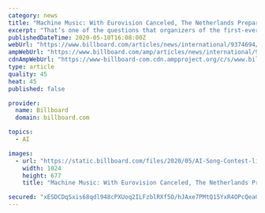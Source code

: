 ```yaml
---
category: news
title: "Machine Music: With Eurovision Canceled, The Netherlands Prepares to Host First AI Song Contest"
excerpt: "That’s one of the questions that organizers of the first-ever AI Song Contest hope to gain insights into when their competition wraps up in the Netherlands on May 12. “What we hope to show is the creative possibilities of artificial intelligence,"
publishedDateTime: 2020-05-10T16:08:00Z
webUrl: "https://www.billboard.com/articles/news/international/9374694/netherlands-artificial-intelligence-song-contest-eurovision"
ampWebUrl: "https://www.billboard.com/amp/articles/news/international/9374694/netherlands-artificial-intelligence-song-contest-eurovision"
cdnAmpWebUrl: "https://www-billboard-com.cdn.ampproject.org/c/s/www.billboard.com/amp/articles/news/international/9374694/netherlands-artificial-intelligence-song-contest-eurovision"
type: article
quality: 45
heat: 45
published: false

provider:
  name: Billboard
  domain: billboard.com

topics:
  - AI

images:
  - url: "https://static.billboard.com/files/2020/05/AI-Song-Contest-live-stream_courtesy-of-VPRO-billboard-1548-1588986657-1024x677.jpg"
    width: 1024
    height: 677
    title: "Machine Music: With Eurovision Canceled, The Netherlands Prepares to Host First AI Song Contest"

secured: "xESDCDqSxis68qdl948cPXUoq2ILFzblRXf5O/hJAxe7PMtQ15YxR4OPcQeaGQyV5pzkBGtFpd3jKnZ9MKRPH9+FjQqYut9vAbJPiJXBjIo1C6zMEIPI4r7NrfiRRAFaWL8xiSO6bSHhkjAb4B6NEdc5qsV6mEGeuF8JiPX/wEoTcpmehzTE7AuWsSC8pUfeo/Cfc54cNAC55ieN3h2rwn6FLvz0Ry5lN+rc8BqNj64x3zU59U3q0uNWsw1HrWlcotXmtsQpedVlCWJNKfGtu2AGv60QkscPVkhIPKdHc3UiYmWITXdMeognBTVktYHM;GlKTfqVg0sWFBcxtgcIBJA=="
---
```


